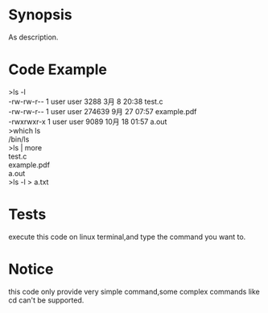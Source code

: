 
# Synopsis

As description.

# Code Example

<p>>ls -l <br>
-rw-rw-r-- 1 user user   3288  3月  8 20:38 test.c <br>
-rw-rw-r-- 1 user user 274639  9月 27 07:57 example.pdf <br>
-rwxrwxr-x 1 user user   9089 10月 18 01:57 a.out <br>
>which ls<br>
/bin/ls<br>
>ls | more<br>
test.c<br>
example.pdf<br>
a.out<br>
>ls -l > a.txt<br></p>

# Tests

execute this code on linux terminal,and type the command you want to.

# Notice

this code only provide very simple command,some complex commands like cd can't be supported.
